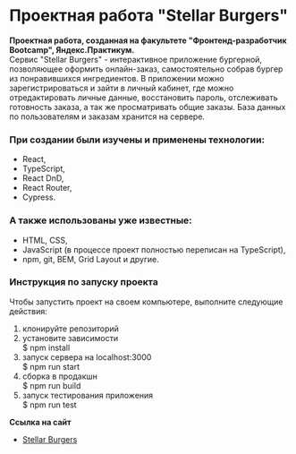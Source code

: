 # Проектная работа "Stellar Burgers"

**Проектная работа, созданная на факультете "Фронтенд-разработчик Bootcamp", Яндекс.Практикум.**  
Сервис "Stellar Burgers" - интерактивное приложение бургерной, позволяющее оформить онлайн-заказ, самостоятельно собрав бургер из понравившихся ингредиентов. В приложении можно зарегистрироваться и зайти в личный кабинет, где можно отредактировать личные данные, восстановить пароль, отслеживать готовность заказа, а так же просматривать общие заказы. База данных по пользователям и заказам хранится на сервере.

### При создании были изучены и применены технологии:

- React,
- TypeScript,
- React DnD,
- React Router,
- Cypress.

### А также использованы уже известные:

- HTML, CSS,
- JavaScript (в процессе проект полностью переписан на TypeScript),
- npm, git, BEM, Grid Layout и другие.

### Инструкция по запуску проекта

Чтобы запустить проект на своем компьютере, выполните следующие действия:

1. клонируйте репозиторий
2. установите зависимоcти  
   $ npm install
3. запуск сервера на localhost:3000  
   $ npm run start
4. сборка в продакшн  
   $ npm run build
5. запуск тестирования приложения  
   $ npm run test

**Ссылка на сайт**

- [Stellar Burgers](https://dobrodeyigor.github.io/react-burger/)
